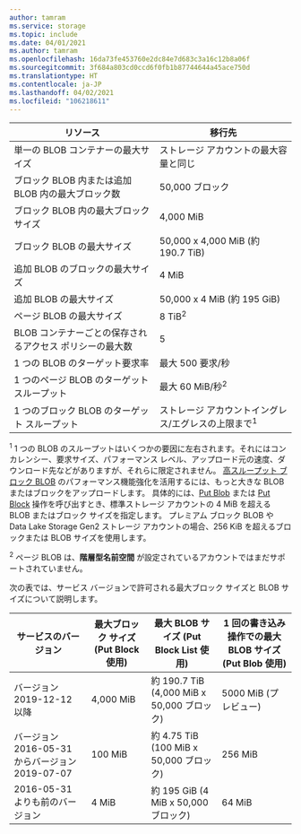 ```yaml
---
author: tamram
ms.service: storage
ms.topic: include
ms.date: 04/01/2021
ms.author: tamram
ms.openlocfilehash: 16da73fe453760e2dc84e7d683c3a16c12b8a06f
ms.sourcegitcommit: 3f684a803cd0ccd6f0fb1b87744644a45ace750d
ms.translationtype: HT
ms.contentlocale: ja-JP
ms.lasthandoff: 04/02/2021
ms.locfileid: "106218611"
---
```

| リソース | 移行先 |
|-|-|
| 単一の BLOB コンテナーの最大サイズ | ストレージ アカウントの最大容量と同じ |
| ブロック BLOB 内または追加 BLOB 内の最大ブロック数 | 50,000 ブロック |
| ブロック BLOB 内の最大ブロック サイズ | 4,000 MiB |
| ブロック BLOB の最大サイズ | 50,000 x 4,000 MiB (約 190.7 TiB) |
| 追加 BLOB のブロックの最大サイズ | 4 MiB |
| 追加 BLOB の最大サイズ | 50,000 x 4 MiB (約 195 GiB) |
| ページ BLOB の最大サイズ | 8 TiB<sup>2</sup> |
| BLOB コンテナーごとの保存されるアクセス ポリシーの最大数 | 5 |
| 1 つの BLOB のターゲット要求率 | 最大 500 要求/秒 |
| 1 つのページ BLOB のターゲット スループット | 最大 60 MiB/秒<sup>2</sup> |
| 1 つのブロック BLOB のターゲット スループット | ストレージ アカウントイングレス/エグレスの上限まで<sup>1</sup> |

<sup>1</sup> 1 つの BLOB のスループットはいくつかの要因に左右されます。それにはコンカレンシー、要求サイズ、パフォーマンス レベル、アップロード元の速度、ダウンロード先などがありますが、それらに限定されません。 [ 高スループット ブロック BLOB](https://azure.microsoft.com/blog/high-throughput-with-azure-blob-storage/) のパフォーマンス機能強化を活用するには、もっと大きな BLOB またはブロックをアップロードします。 具体的には、[Put Blob](/rest/api/storageservices/put-blob) または [Put Block](/rest/api/storageservices/put-block) 操作を呼び出すとき、標準ストレージ アカウントの 4 MiB を超える BLOB またはブロック サイズを指定します。 プレミアム ブロック BLOB や Data Lake Storage Gen2 ストレージ アカウントの場合、256 KiB を超えるブロックまたは BLOB サイズを使用します。

<sup>2</sup> ページ BLOB は、**階層型名前空間** が設定されているアカウントではまだサポートされていません。

次の表では、サービス バージョンで許可される最大ブロック サイズと BLOB サイズについて説明します。

| サービスのバージョン | 最大ブロック サイズ (Put Block 使用) | 最大 BLOB サイズ (Put Block List 使用) | 1 回の書き込み操作での最大 BLOB サイズ (Put Blob 使用) |
|-|-|-|-|
| バージョン 2019-12-12 以降 | 4,000 MiB | 約 190.7 TiB (4,000 MiB x 50,000 ブロック) | 5000 MiB (プレビュー) |
| バージョン 2016-05-31 からバージョン 2019-07-07 | 100 MiB | 約 4.75 TiB (100 MiB x 50,000 ブロック) | 256 MiB |
| 2016-05-31 よりも前のバージョン | 4 MiB | 約 195 GiB (4 MiB x 50,000 ブロック) | 64 MiB |
